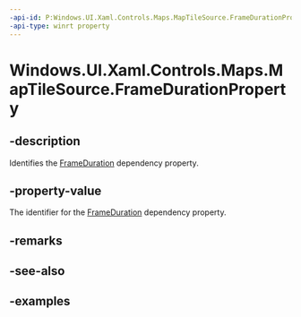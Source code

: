 ```yaml
---
-api-id: P:Windows.UI.Xaml.Controls.Maps.MapTileSource.FrameDurationProperty
-api-type: winrt property
---
```


<!-- Property syntax.
public DependencyProperty FrameDurationProperty { get; }
-->

# Windows.UI.Xaml.Controls.Maps.MapTileSource.FrameDurationProperty

## -description
Identifies the [FrameDuration](maptilesource_frameduration.md) dependency property.

## -property-value
The identifier for the [FrameDuration](maptilesource_frameduration.md) dependency property.

## -remarks

## -see-also

## -examples

